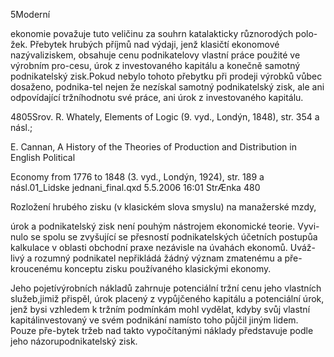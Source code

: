 
5Moderní

ekonomie považuje tuto veličinu za souhrn katalakticky různorodých polo-žek. Přebytek hrubých příjmů nad výdaji, jenž klasičtí ekonomové nazývaliziskem, obsahuje cenu podnikatelovy vlastní práce použité ve výrobním pro-cesu, úrok z investovaného kapitálu a konečně samotný podnikatelský zisk.Pokud nebylo tohoto přebytku při prodeji výrobků vůbec dosaženo, podnika-tel nejen že nezískal samotný podnikatelský zisk, ale ani odpovídající tržníhodnotu své práce, ani úrok z investovaného kapitálu.

4805Srov. R. Whately, Elements of Logic (9. vyd., Londýn, 1848), str. 354 a násl.;

E. Cannan, A History of the Theories of Production and Distribution in English Political

Economy from 1776 to 1848 (3. vyd., Londýn, 1924), str. 189 a násl.01_Lidske jednani_final.qxd 5.5.2006 16:01 StrÆnka 480

Rozložení hrubého zisku (v klasickém slova smyslu) na manažerské mzdy,

úrok a podnikatelský zisk není pouhým nástrojem ekonomické teorie. Vyvi-nulo se spolu se zvyšující se přesností podnikatelských účetních postupůa kalkulace v oblasti obchodní praxe nezávisle na úvahách ekonomů. Uváž-livý a rozumný podnikatel nepřikládá žádný význam zmatenému a pře-kroucenému konceptu zisku používaného klasickými ekonomy.

Jeho pojetívýrobních nákladů zahrnuje potenciální tržní cenu jeho vlastních služeb,jimiž přispěl, úrok placený z vypůjčeného kapitálu a potenciální úrok, jenž bysi vzhledem k tržním podmínkám mohl vydělat, kdyby svůj vlastní kapitálinvestovaný ve svém podnikání namísto toho půjčil jiným lidem. Pouze pře-bytek tržeb nad takto vypočítanými náklady představuje podle jeho názorupodnikatelský zisk.
